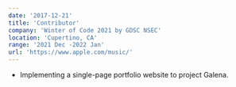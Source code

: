 ```yaml
---
date: '2017-12-21'
title: 'Contributor'
company: 'Winter of Code 2021 by GDSC NSEC'
location: 'Cupertino, CA'
range: '2021 Dec -2022 Jan'
url: 'https://www.apple.com/music/'
---
```


- Implementing a single-page portfolio website to project Galena.
